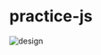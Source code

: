 # practice-js

![design](https://user-images.githubusercontent.com/110368170/219942263-0d0b17f1-168b-473d-9738-e3dcb71670e5.png)
